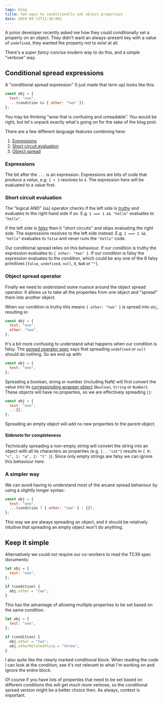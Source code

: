 ```yaml
---
tags: blog
title: Two ways to conditionally set object properties
date: 2019-09-13T11:30:00Z
---
```


A junior developer recently asked me how they could conditionally set a property on an object. They didn't want an always-present key with a value of `undefined`, they wanted the property not to exist at all.

There's a _super fancy_ concise modern way to do this, and a simple "verbose" way.

## Conditional spread expressions

A "conditional spread expression" (I just made that term up) looks like this:

```javascript
const obj = {
  test: "one",
  ...(condition && { other: "two" }),
};
```

You may be thinking "wow that is confusing and unreadable". You would be right, but let's unpack exactly what's going on for the sake of the blog post.

There are a few different language features combining here:

1. [Expressions](https://2ality.com/2012/09/expressions-vs-statements.html)
1. [Short circuit evaluation](https://developer.mozilla.org/en-US/docs/Web/JavaScript/Reference/Operators/Logical_Operators#Short-circuit_evaluation)
1. [Object spread](https://developer.mozilla.org/en-US/docs/Web/JavaScript/Reference/Operators/Spread_syntax#Spread_in_object_literals)

### Expressions

The bit after the `...` is an expression. Expressions are bits of code that produce a _value_, e.g. `1 + 3` resolves to `4`. The expression here will be evaluated to a value first.

### Short circuit evaluation

The "logical AND" (`&&`) operator checks if the left side is [truthy](https://developer.mozilla.org/en-US/docs/Glossary/Truthy) and evaluates to the right hand side if so. E.g. `1 === 1 && "hello"` evaluates to `"hello"`.

If the left side is [_falsy_](https://developer.mozilla.org/en-US/docs/Glossary/Falsy) then it "short circuits" and skips evaluating the right side. The expressions resolves to the left side instead. E.g. `1 === 2 && "hello"` evaluates to `false` and never runs the `"hello"` code.

Our conditional spread relies on this behaviour. If our condition is truthy the expression evaluates to `{ other: "two" }`. If our condition is falsy the expression evaluates to the condition, which could be any one of the 6 falsy primitives (`false`, `undefined`, `null`, `0`, `NaN` or `""`).

### Object spread operator

Finally we need to understand some nuance around the object spread operator. It allows us to take all the properties from one object and "spread" them into another object.

When our condition is truthy this means `{ other: "two" }` is spread into `obj`, resulting in:

```javascript
const obj = {
  test: "one",
  other: "two",
};
```

It's a bit more confusing to understand what happens when our condition is falsy. The [spread operator spec](https://tc39.es/ecma262/#sec-copydataproperties) says that spreading `undefined` or `null` should do nothing. So we end up with:

```javascript
const obj = {
  test: "one",
};
```

Spreading a boolean, string or number (including NaN) will first convert the value into its [corresponding wrapper object](https://developer.mozilla.org/en-US/docs/Glossary/Primitive#Primitive_wrapper_objects_in_JavaScript) (`Boolean`, `String` or `Number`). These objects will have no properties, so we are effectively spreading `{}`:

```javascript
const obj = {
  test: "one",
  ...{},
};
```

Spreading an empty object will add no new properties to the parent object.

#### Sidenote for completeness

Technically spreading a non-empty string will convert the string into an object with all its characters as properties (e.g. `{..."cat"}` results in `{ 0: "c", 1: "a", 2: "t" }`). Since only empty strings are falsy we can ignore this behaviour here.

### A simpler way

We can avoid having to understand most of the arcane spread behaviour by using a slightly longer syntax:

```javascript
const obj = {
  test: "one",
  ...(condition ? { other: "two" } : {}),
};
```

This way we are always spreading an object, and it should be relatively intuitive that spreading an empty object won't do anything.

## Keep it simple

Alternatively we could not require our co-workers to read the TC39 spec documents:

```javascript
let obj = {
  test: "one",
};

if (condition) {
  obj.other = "two";
}
```

This has the advantage of allowing multiple properties to be set based on the same condition.

```javascript
let obj = {
  test: "one",
};

if (condition) {
  obj.other = "two";
  obj.otherRelatedthing = "three";
}
```

I also quite like the clearly marked conditional block. When reading the code I can look at the condition, see it's not relevant to what I'm working on and ignore the entire block.

Of course if you have lots of properties that need to be set based on different conditions this will get much more verbose, so the conditional spread version might be a better choice then. As always, context is important.
